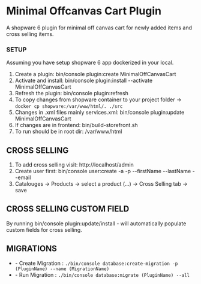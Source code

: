 <h1>Minimal Offcanvas Cart Plugin</h1>

<p>A shopware 6 plugin for minimal off canvas cart for newly added items and cross selling items.</p>

<h3>SETUP</h3>

<p>Assuming you have setup shopware 6 app dockerized in your local.</p>

<ol>
  <li>Create a plugin: bin/console plugin:create MinimalOffCanvasCart</li>
  <li>Activate and install: bin/console plugin:install --activate MinimalOffCanvasCart</li>
  <li>Refresh the plugin: bin/console plugin:refresh</li>
  <li>To copy changes from shopware container to your project folder -> <code>docker cp shopware:/var/www/html/. ./src</code></li>
  <li>Changes in .xml files mainly services.xml: bin/console plugin:update MinimalOffCanvasCart</li>
  <li>If changes are in frontend: bin/build-storefront.sh</li>
  <li>To run should be in root dir: /var/www/html </li>
</ol>

<h2>CROSS SELLING</h2>

<ol>
  <li>To add cross selling visit: http://localhost/admin</li>
  <li>Create user first: bin/console user:create -a -p <password> --firstName <firstname> --lastName <lastname> --email <email> <username></li>
  <li>Catalouges -> Products -> select a product (...) -> Cross Selling tab -> save</li>
</ol>

<h2>CROSS SELLING CUSTOM FIELD</h2>

<p>By running bin/console plugin:update/install - will automatically populate custom fields for cross selling.</p>

<h2>MIGRATIONS</h2>
<ul>
  <li>- Create Migration : <code>./bin/console database:create-migration -p (PluginName) --name (MigrationName)</code></li>
  <li>- Run Migration : <code>./bin/console database:migrate (PluginName) --all</code></li>
</ul>








